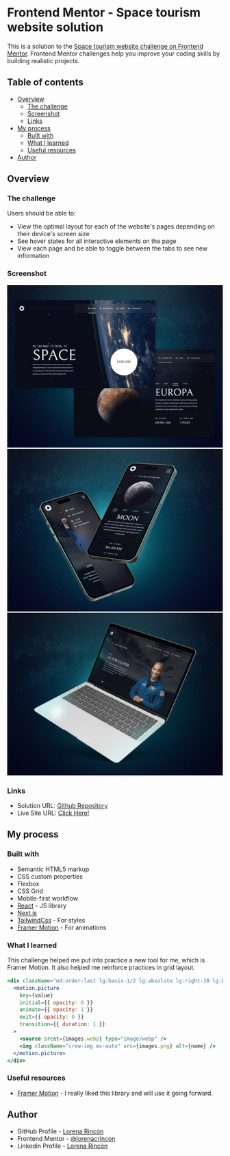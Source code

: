 # Frontend Mentor - Space tourism website solution

This is a solution to the [Space tourism website challenge on Frontend Mentor](https://www.frontendmentor.io/challenges/space-tourism-multipage-website-gRWj1URZ3). Frontend Mentor challenges help you improve your coding skills by building realistic projects.

## Table of contents

- [Overview](#overview)
  - [The challenge](#the-challenge)
  - [Screenshot](#screenshot)
  - [Links](#links)
- [My process](#my-process)
  - [Built with](#built-with)
  - [What I learned](#what-i-learned)
  - [Useful resources](#useful-resources)
- [Author](#author)

## Overview

### The challenge

Users should be able to:

- View the optimal layout for each of the website's pages depending on their device's screen size
- See hover states for all interactive elements on the page
- View each page and be able to toggle between the tabs to see new information

### Screenshot

![](./public/space_tourism_preview.png)
![](./public/space_tourism_mobile.png)
![](./public/space_tourism_desktop.png)

### Links

- Solution URL: [Github Repository](https://github.com/lorenacrincon/space-tourism-website)
- Live Site URL: [Click Here!](https://space-tourism-website-lilac-pi.vercel.app/)

## My process

### Built with

- Semantic HTML5 markup
- CSS custom properties
- Flexbox
- CSS Grid
- Mobile-first workflow
- [React](https://reactjs.org/) - JS library
- [Next.js](https://vitejs.dev/)
- [TailwindCss](https://tailwindcss.com/) - For styles
- [Framer Motion](https://www.framer.com/motion/) - For animations

### What I learned

This challenge helped me put into practice a new tool for me, which is Framer Motion. It also helped me reinforce practices in grid layout.

```jsx
<div className="md:order-last lg:basis-1/2 lg:absolute lg:right-10 lg:bottom-0  2xl:pe-40 3xl:pe-80">
  <motion.picture
    key={value}
    initial={{ opacity: 0 }}
    animate={{ opacity: 1 }}
    exit={{ opacity: 0 }}
    transition={{ duration: 1 }}
  >
    <source srcet={images.webp} type="image/webp" />
    <img className="crew-img mx-auto" src={images.png} alt={name} />
  </motion.picture>
</div>
```

### Useful resources

- [Framer Motion](https://www.framer.com/motion/) - I really liked this library and will use it going forward.

## Author

- GitHub Profile - [Lorena Rincón](https://github.com/lorenacrincon)
- Frontend Mentor - [@lorenacrincon](https://www.frontendmentor.io/profile/lorenacrincon)
- Linkedin Profile - [Lorena Rincón](https://www.linkedin.com/in/lore-rincon)
